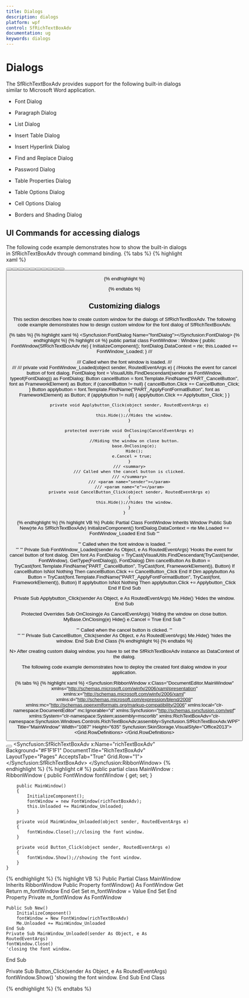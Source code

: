 ```yaml
---
title: Dialogs
description: dialogs
platform: wpf
control: SfRichTextBoxAdv
documentation: ug
keywords: dialogs
---
```

# Dialogs

The SfRichTextBoxAdv provides support for the following built-in dialogs similar to Microsoft Word application.

* Font Dialog

* Paragraph Dialog

* List Dialog

* Insert Table Dialog

* Insert Hyperlink Dialog

* Find and Replace Dialog

* Password Dialog

* Table Properties Dialog

* Table Options Dialog

* Cell Options Dialog

* Borders and Shading Dialog

## UI Commands for accessing dialogs

The following code example demonstrates how to show the built-in dialogs in SfRichTextBoxAdv through command binding.
{% tabs %}
{% highlight xaml %}
<!-- Binds button to the ShowFontDialogCommand -->
<Button Content="Font" Command="RichTextBoxAdv:SfRichTextBoxAdv.ShowFontDialogCommand" CommandTarget="{Binding ElementName=richTextBoxAdv}" />
<!-- Binds button to the ShowParagraphDialogCommand -->
<Button Content="Paragraph" Command="RichTextBoxAdv:SfRichTextBoxAdv.ShowParagraphDialogCommand" CommandTarget="{Binding ElementName=richTextBoxAdv}" />
<!-- Binds button to the ShowListDialogCommand -->
<Button Content="List" Command="RichTextBoxAdv:SfRichTextBoxAdv.ShowListDialogCommand" CommandTarget="{Binding ElementName=richTextBoxAdv}" />
<!-- Binds button to the ShowInsertTableDialogCommand -->
<Button Content="Insert Table" Command="RichTextBoxAdv:SfRichTextBoxAdv.ShowInsertTableDialogCommand" CommandTarget="{Binding ElementName=richTextBoxAdv}" />
<!-- Binds button to the ShowHyperlinkDialogCommand -->
<Button Content="Hyperlink" Command="RichTextBoxAdv:SfRichTextBoxAdv.ShowHyperlinkDialogCommand" CommandTarget="{Binding ElementName=richTextBoxAdv}" />
<!-- Binds button to the ShowFindAndReplaceDialogCommand -->
<Button Content="Find and Replace" Command="RichTextBoxAdv:SfRichTextBoxAdv.ShowFindAndReplaceDialogCommand" CommandTarget="{Binding ElementName=richTextBoxAdv}" />
<!-- Binds button to the ShowEncryptDocumentDialogCommand -->
<Button Content="Encrypt Document" Command="RichTextBoxAdv:SfRichTextBoxAdv.ShowEncryptDocumentDialogCommand" CommandTarget="{Binding ElementName=richTextBoxAdv}" />
<!-- Binds button to the ShowTableDialogCommand -->
<Button Content="Table Properties" Command="RichTextBoxAdv:SfRichTextBoxAdv.ShowTableDialogCommand" CommandTarget="{Binding ElementName=richTextBoxAdv}" />
<!-- Binds button to the ShowTableOptionsDialogCommand -->
<Button Content="Table Options" Command="RichTextBoxAdv:SfRichTextBoxAdv.ShowTableOptionsDialogCommand" CommandTarget="{Binding ElementName=richTextBoxAdv}" />
<!-- Binds button to the ShowCellOptionsDialogCommand -->
<Button Content="Cell Options" Command="RichTextBoxAdv:SfRichTextBoxAdv.ShowCellOptionsDialogCommand" CommandTarget="{Binding ElementName=richTextBoxAdv}" />
<!-- Binds button to the ShowBordersAndShadingDialogCommand -->
<Button Content="Borders and Shading" Command="RichTextBoxAdv:SfRichTextBoxAdv.ShowBordersAndShadingDialogCommand" CommandTarget="{Binding ElementName=richTextBoxAdv}" />

{% endhighlight %}

{% endtabs %}


## Customizing dialogs

This section describes how to create custom window for the dialogs of SfRichTextBoxAdv.
The following code example demonstrates how to design custom window for the font dialog of SfRichTextBoxAdv.

{% tabs %}
{% highlight xaml %}
<Window x:Class="DocumentEditor.FontWindow"
        xmlns="http://schemas.microsoft.com/winfx/2006/xaml/presentation"
        xmlns:x="http://schemas.microsoft.com/winfx/2006/xaml"
        xmlns:d="http://schemas.microsoft.com/expression/blend/2008"
        xmlns:mc="http://schemas.openxmlformats.org/markup-compatibility/2006"
        xmlns:local="clr-namespace:DocumentEditor"
        mc:Ignorable="d"
        xmlns:Syncfusion="http://schemas.syncfusion.com/wpf"
        xmlns:System="clr-namespace:System;assembly=mscorlib"
        Title="FontWindow" Height="530" Width="500">
    <Grid>
        <Syncfusion:FontDialog Name="fontDialog"></Syncfusion:FontDialog>
    </Grid>
</Window>
{% endhighlight %}
{% highlight c# %}
public partial class FontWindow : Window
    {
        public FontWindow(SfRichTextBoxAdv rte)
        {
            InitializeComponent();
            fontDialog.DataContext = rte;
            this.Loaded += FontWindow_Loaded;
        }
        /// <summary>
        /// Called when the font window is loaded.
        /// </summary>
        /// <param name="sender"></param>
        /// <param name="e"></param>
        private void FontWindow_Loaded(object sender, RoutedEventArgs e)
        {
            //Hooks the event for cancel button of font dialog.
            FontDialog font = VisualUtils.FindDescendant(sender as FontWindow, typeof(FontDialog)) as FontDialog;
            Button cancelButton = font.Template.FindName("PART_CancelButton", font as FrameworkElement) as Button;
            if (cancelButton != null)
            {
                cancelButton.Click += CancelButton_Click;
            }
            Button applybutton = font.Template.FindName("PART_ApplyFontFormatButton", font as FrameworkElement) as Button;
            if (applybutton != null)
            {
                applybutton.Click += Applybutton_Click;
            }
        }

        private void Applybutton_Click(object sender, RoutedEventArgs e)
        {
            this.Hide();//Hides the window.
        }

        protected override void OnClosing(CancelEventArgs e)
        {
            //Hiding the window on close button.
            base.OnClosing(e);
            Hide();
            e.Cancel = true;  
        }
        /// <summary>
        /// Called when the cancel button is clicked.
        /// </summary>
        /// <param name="sender"></param>
        /// <param name="e"></param>
        private void CancelButton_Click(object sender, RoutedEventArgs e)
        {
            this.Hide();//hides the window.
        }
    }
{% endhighlight %}
{% highlight VB %}
Public Partial Class FontWindow
	Inherits Window
	Public Sub New(rte As SfRichTextBoxAdv)
		InitializeComponent()
		fontDialog.DataContext = rte
		Me.Loaded += FontWindow_Loaded
	End Sub
''' <summary>
''' Called when the font window is loaded.
''' </summary>
''' <param name="sender"></param>
''' <param name="e"></param>
Private Sub FontWindow_Loaded(sender As Object, e As RoutedEventArgs)
	'Hooks the event for cancel button of font dialog.
	Dim font As FontDialog = TryCast(VisualUtils.FindDescendant(TryCast(sender, FontWindow), GetType(FontDialog)), FontDialog)
	Dim cancelButton As Button = TryCast(font.Template.FindName("PART_CancelButton", TryCast(font, FrameworkElement)), Button)
	If cancelButton IsNot Nothing Then
		cancelButton.Click += CancelButton_Click
	End If
	Dim applybutton As Button = TryCast(font.Template.FindName("PART_ApplyFontFormatButton", TryCast(font, FrameworkElement)), Button)
	If applybutton IsNot Nothing Then
		applybutton.Click += Applybutton_Click
	End If
End Sub

Private Sub Applybutton_Click(sender As Object, e As RoutedEventArgs)
	Me.Hide()
	'Hides the window.
End Sub

Protected Overrides Sub OnClosing(e As CancelEventArgs)
	'Hiding the window on close button.
	MyBase.OnClosing(e)
	Hide()
	e.Cancel = True
End Sub
''' <summary>
''' Called when the cancel button is clicked.
''' </summary>
''' <param name="sender"></param>
''' <param name="e"></param>
Private Sub CancelButton_Click(sender As Object, e As RoutedEventArgs)
	Me.Hide()
	'hides the window.
End Sub
End Class
{% endhighlight %}
{% endtabs %}

N> After creating custom dialog window, you have to set the SfRichTextBoxAdv instance as DataContext of the dialog.

The following code example demonstrates how to deploy the created font dialog window in your application.

{% tabs %}
{% highlight xaml %}
<Syncfusion:RibbonWindow x:Class="DocumentEditor.MainWindow"
        xmlns="http://schemas.microsoft.com/winfx/2006/xaml/presentation"
        xmlns:x="http://schemas.microsoft.com/winfx/2006/xaml"
        xmlns:d="http://schemas.microsoft.com/expression/blend/2008"
        xmlns:mc="http://schemas.openxmlformats.org/markup-compatibility/2006"
        xmlns:local="clr-namespace:DocumentEditor"
        mc:Ignorable="d"
        xmlns:Syncfusion="http://schemas.syncfusion.com/wpf"
        xmlns:System="clr-namespace:System;assembly=mscorlib"
        xmlns:RichTextBoxAdv="clr-namespace:Syncfusion.Windows.Controls.RichTextBoxAdv;assembly=Syncfusion.SfRichTextBoxAdv.WPF"
        Title="MainWindow" Width="1087" Height="635" Syncfusion:SkinStorage.VisualStyle="Office2013">
    <Grid>
        <Grid.RowDefinitions>
            <RowDefinition Height="Auto"/>
            <RowDefinition Height="*"/>
        </Grid.RowDefinitions>
        <Button Content="Font Dialog" Height="50" Width="200" Click="Button_Click"></Button>
        <Syncfusion:SfRichTextBoxAdv x:Name="richTextBoxAdv" Background="#F1F1F1" DocumentTitle="RichTextBoxAdv" LayoutType="Pages" AcceptsTab="True" Grid.Row="1"></Syncfusion:SfRichTextBoxAdv>
    </Grid>
</Syncfusion:RibbonWindow>
{% endhighlight %}
{% highlight c# %}
public partial class MainWindow : RibbonWindow
    {
        public FontWindow fontWindow { get; set; }

        public MainWindow()
        {
            InitializeComponent();
            fontWindow = new FontWindow(richTextBoxAdv);
            this.Unloaded += MainWindow_Unloaded;
        }

        private void MainWindow_Unloaded(object sender, RoutedEventArgs e)
        {
            fontWindow.Close();//closing the font window.
        }

        private void Button_Click(object sender, RoutedEventArgs e)
        {
            fontWindow.Show();//showing the font window.
        }
    }
    
{% endhighlight %}
{% highlight VB %}
Public Partial Class MainWindow
	Inherits RibbonWindow
	Public Property fontWindow() As FontWindow
		Get
			Return m_fontWindow
		End Get
		Set
			m_fontWindow = Value
		End Set
	End Property
	Private m_fontWindow As FontWindow

	Public Sub New()
		InitializeComponent()
		fontWindow = New FontWindow(richTextBoxAdv)
		Me.Unloaded += MainWindow_Unloaded
	End Sub
	Private Sub MainWindow_Unloaded(sender As Object, e As RoutedEventArgs)
	fontWindow.Close()
	'closing the font window.
End Sub

Private Sub Button_Click(sender As Object, e As RoutedEventArgs)
	fontWindow.Show()
	'showing the font window.
End Sub
End Class


{% endhighlight %}
{% endtabs %}